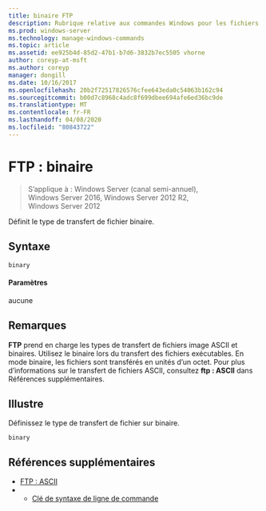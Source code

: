 ```yaml
---
title: binaire FTP
description: Rubrique relative aux commandes Windows pour les fichiers binaires FTP
ms.prod: windows-server
ms.technology: manage-windows-commands
ms.topic: article
ms.assetid: ee925b4d-85d2-47b1-b7d6-3832b7ec5505 vhorne
author: coreyp-at-msft
ms.author: coreyp
manager: dongill
ms.date: 10/16/2017
ms.openlocfilehash: 20b2f72517826576cfee643eda0c54063b162c94
ms.sourcegitcommit: b00d7c8968c4adc8f699dbee694afe6ed36bc9de
ms.translationtype: MT
ms.contentlocale: fr-FR
ms.lasthandoff: 04/08/2020
ms.locfileid: "80843722"
---
```

# <a name="ftp-binary"></a>FTP : binaire

>S’applique à : Windows Server (canal semi-annuel), Windows Server 2016, Windows Server 2012 R2, Windows Server 2012

Définit le type de transfert de fichier binaire.   
## <a name="syntax"></a>Syntaxe  
```  
binary  
```  
#### <a name="parameters"></a>Paramètres  
aucune  
## <a name="remarks-optional-section"></a>Remarques <optional section>  
**FTP** prend en charge les types de transfert de fichiers image ASCII et binaires. Utilisez le binaire lors du transfert des fichiers exécutables. En mode binaire, les fichiers sont transférés en unités d’un octet. Pour plus d’informations sur le transfert de fichiers ASCII, consultez **ftp : ASCII** dans Références supplémentaires.  
## <a name="examples"></a><a name=BKMK_Examples></a>Illustre  
Définissez le type de transfert de fichier sur binaire.  
```  
binary  
```  
## <a name="additional-references"></a>Références supplémentaires  
-   [FTP : ASCII](ftp-ascii.md)  
-   - [Clé de syntaxe de ligne de commande](command-line-syntax-key.md)  
